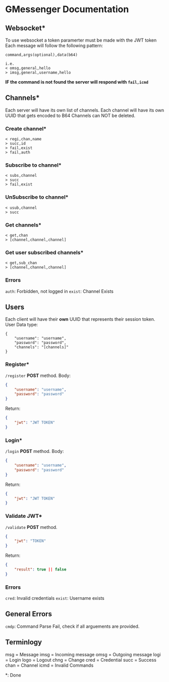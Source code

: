 # GMessenger Documentation

## Websocket*
To use websocket a token paramerter must be made with the JWT token
Each message will follow the following pattern:
```
command,args(optional),data(b64)

i.e.
< omsg,general,hello
> imsg,general,username,hello
```

**IF the command is not found the server will respond with `fail,icmd`**

## Channels*
Each server will have its own list of channels.
Each channel will have its own UUID that gets encoded to B64
Channels can NOT be deleted.

### Create channel*
```
< regi,chan,name
> succ,id
> fail,exist
> fail,auth
```

### Subscribe to channel*
```
< subs,channel
> succ
> fail,exist
```

### UnSubscribe to channel*
```
< usub,channel
> succ
```

### Get channels*
```
< get,chan
> [channel,channel,channel]
```

### Get user subscribed channels*
```
< get,sub_chan
> [channel,channel,channel]
```

### Errors
`auth`: Forbidden, not logged in
`exist`: Channel Exists

## Users
Each client will have their **own** UUID that represents their session token.
User Data type:
```
{
    "username": "username",
    "password": "password",
    "channels": "[channels]"
}
```

### Register*
`/register` **POST** method.
Body:
```json
{
    "username": "username",
    "password": "password"
}
``` 

Return:
```json
{
    "jwt": "JWT TOKEN"
}
```

### Login*
`/login` **POST** method.
Body:
```json
{
    "username": "username",
    "password": "password"
}
``` 

Return:
```json
{
    "jwt": "JWT TOKEN"
}
```

### Validate JWT*
`/validate` **POST** method.
```json
{
    "jwt": "TOKEN"
}
```

Return:
```json
{
    "result": true || false
}
```

### Errors
`cred`: Invalid credentials
`exist`: Username exists

## General Errors
`cmdp`: Command Parse Fail, check if all arguements are provided.

## Terminlogy
msg = Message
imsg = Incoming message
omsg = Outgoing message
logi = Login
logo = Logout
chng = Change
cred = Credential
succ = Success
chan = Channel
icmd = Invalid Commands

*: Done